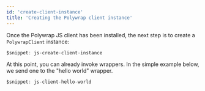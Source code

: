 ```yaml
---
id: 'create-client-instance'
title: 'Creating the Polywrap client instance'
---
```


Once the Polywrap JS client has been installed, the next step is to create a `PolywrapClient` instance:

```typescript
$snippet: js-create-client-instance
```

At this point, you can already invoke wrappers. In the simple example below, we send one to the "hello world" wrapper.

```typescript
$snippet: js-client-hello-world
```
